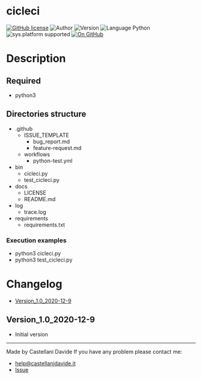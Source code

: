 # cicleci
[![GitHub license](https://img.shields.io/badge/license-GNU-green?style=flat)](https://github.com/CastellaniDavide/cpp-cicleci/blob/master/LICENSE) ![Author](https://img.shields.io/badge/author-Castellani%20Davide-green?style=flat) ![Version](https://img.shields.io/badge/version-v1.0-blue?style=flat) ![Language Python](https://img.shields.io/badge/language-Python-yellowgreen?style=flat) ![sys.platform supported](https://img.shields.io/badge/OS%20platform%20supported-Linux,%20Windows%20&%20Mac%20OS-blue?style=flat) [![On GitHub](https://img.shields.io/badge/on%20GitHub-True-green?style=flat&logo=github)](https://github.com/CastellaniDavide/cicleci)

# Description


## Required
 - python3
 
## Directories structure
 - .github
   - ISSUE_TEMPLATE
     - bug_report.md
     - feature-request.md
   - workflows
     - python-test.yml
 - bin
   - cicleci.py
   - test_cicleci.py
 - docs
   - LICENSE
   - README.md
 - log
   - trace.log
 - requirements
   - requirements.txt
   
### Execution examples
 - python3 cicleci.py
 - python3 test_cicleci.py

# Changelog
 - [Version_1.0_2020-12-9](#Version_10_2020-12-9)

## Version_1.0_2020-12-9
 - Initial version

---
Made by Castellani Davide 
If you have any problem please contact me:
- help@castellanidavide.it
- [Issue](https://github.com/CastellaniDavide/cicleci/issues)
